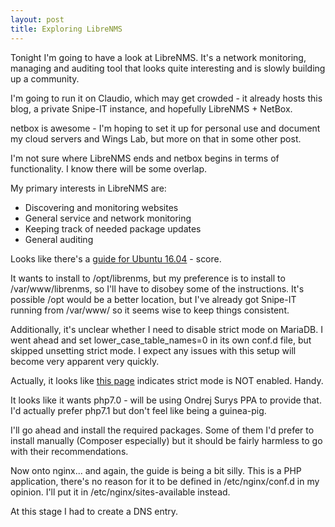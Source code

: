 ```yaml
---
layout: post
title: Exploring LibreNMS
---
```


Tonight I'm going to have a look at LibreNMS. It's a network monitoring, managing and auditing tool that looks quite interesting and is slowly building up a community.

I'm going to run it on Claudio, which may get crowded - it already hosts this blog, a private Snipe-IT instance, and hopefully LibreNMS + NetBox.

<!-- more -->

netbox is awesome - I'm hoping to set it up for personal use and document my cloud servers and Wings Lab, but more on that in some other post.

I'm not sure where LibreNMS ends and netbox begins in terms of functionality. I know there will be some overlap.

My primary interests in LibreNMS are:
* Discovering and monitoring websites
* General service and network monitoring
* Keeping track of needed package updates
* General auditing

Looks like there's a [guide for Ubuntu 16.04](https://docs.librenms.org/#Installation/Installation-Ubuntu-1604-Nginx/) - score.

It wants to install to /opt/librenms, but my preference is to install to /var/www/librenms, so I'll have to disobey some of the instructions. It's possible /opt would be a better location, but I've already got Snipe-IT running from /var/www/ so it seems wise to keep things consistent.

Additionally, it's unclear whether I need to disable strict mode on MariaDB. I went ahead and set lower_case_table_names=0 in its own conf.d file, but skipped unsetting strict mode. I expect any issues with this setup will become very apparent very quickly.

Actually, it looks like [this page](https://community.centminmod.com/threads/check-mysql-strict-mode.9489/) indicates strict mode is NOT enabled. Handy.

It looks like it wants php7.0 - will be using Ondrej Surys PPA to provide that. I'd actually prefer php7.1 but don't feel like being a guinea-pig.

I'll go ahead and install the required packages. Some of them I'd prefer to install manually (Composer especially) but it should be fairly harmless to go with their recommendations.

Now onto nginx... and again, the guide is being a bit silly. This is a PHP application, there's no reason for it to be defined in /etc/nginx/conf.d in my opinion. I'll put it in /etc/nginx/sites-available instead.

At this stage I had to create a DNS entry.
